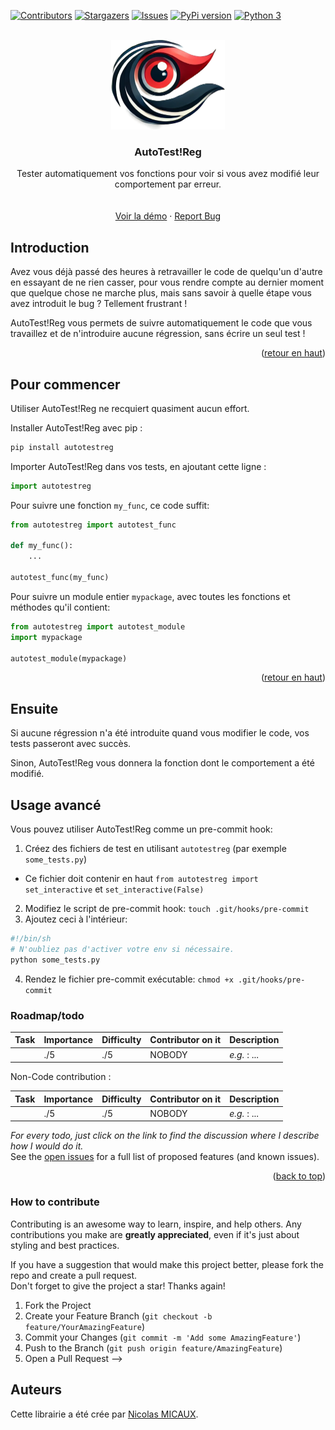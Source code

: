 <a name="readme-top"></a>
[![Contributors][contributors-shield]][contributors-url]<!--[![Forks][forks-shield]][forks-url]-->
[![Stargazers][stars-shield]][stars-url]
[![Issues][issues-shield]][issues-url]<!--[![MIT License][license-shield]][license-url]--><!--[![LinkedIn][linkedin-shield]][linkedin-url]-->
[![PyPi version][pypi-shield]][pypi-url]<!--[![Python 2][python2-shield]][python-url]-->
[![Python 3][python3-shield]][python-url]


<!-- PROJECT LOGO -->
<br />
<div align="center">
  <a href="https://github.com/NicolasMICAUX/autotestreg">
    <img src="https://raw.githubusercontent.com/NicolasMICAUX/autotestreg/main/images/logo.png" alt="Logo" width="182" height="143">
  </a>
  <h3 align="center">AutoTest!Reg</h3>
  <p align="center">
Tester automatiquement vos fonctions pour voir si vous avez modifié leur comportement par erreur.<br/>
<!--
    <a href="https://github.com/NicolasMICAUX/autotestreg"><strong>Explorer la documentation »</strong></a>
-->
    <br/><br/>
    <a href="https://github.com/NicolasMICAUX/autotestreg">Voir la démo</a>
    ·
    <a href="https://github.com/NicolasMICAUX/autotestreg/issues">Report Bug</a>
  </p>
</div>


<!-- ABOUT THE PROJECT -->
## Introduction
<!-- [Screen Shot][product-screenshot] -->
Avez vous déjà passé des heures à retravailler le code de quelqu'un d'autre en essayant de ne rien casser, pour vous rendre compte au dernier moment que quelque chose ne marche plus, mais sans savoir à quelle étape vous avez introduit le bug ? Tellement frustrant !

AutoTest!Reg vous permets de suivre automatiquement le code que vous travaillez et de n'introduire aucune régression, sans écrire un seul test !

<p align="right">(<a href="#readme-top">retour en haut</a>)</p>

<!-- GETTING STARTED -->
## Pour commencer
Utiliser AutoTest!Reg ne recquiert quasiment aucun effort.

Installer AutoTest!Reg avec pip :
```sh
pip install autotestreg
```

Importer AutoTest!Reg dans vos tests, en ajoutant cette ligne :
```python
import autotestreg
```

Pour suivre une fonction `my_func`, ce code suffit:
```python
from autotestreg import autotest_func

def my_func():
    ...

autotest_func(my_func)
```

Pour suivre un module entier `mypackage`, avec toutes les fonctions et méthodes qu'il contient:
```python
from autotestreg import autotest_module
import mypackage

autotest_module(mypackage)
```

<p align="right">(<a href="#readme-top">retour en haut</a>)</p>


## Ensuite
Si aucune régression n'a été introduite quand vous modifier le code, vos tests passeront avec succès.

Sinon, AutoTest!Reg vous donnera la fonction dont le comportement a été modifié.
<!-- # todo : GIVE EXAMPLE HERE -->

<!-- 
## Fonctionnalités avancées
<p align="right">(<a href="#readme-top">back to top</a>)</p>
-->


## Usage avancé
Vous pouvez utiliser AutoTest!Reg comme un pre-commit hook:
1. Créez des fichiers de test en utilisant `autotestreg` (par exemple `some_tests.py`)
  - Ce fichier doit contenir en haut `from autotestreg import set_interactive` et `set_interactive(False)`
2. Modifiez le script de pre-commit hook: `touch .git/hooks/pre-commit`
3. Ajoutez ceci à l'intérieur:
```bash
#!/bin/sh
# N'oubliez pas d'activer votre env si nécessaire.
python some_tests.py
```
4. Rendez le fichier pre-commit exécutable: `chmod +x .git/hooks/pre-commit`

<!-- CONTRIBUTING -->
<!--
## Contributing
_(Section in english)_  
I want to add a lot of functionnalities to this project, but I don't have much time to work on it. Contributions are welcome!  

<!-- ROADMAP-->
### Roadmap/todo
<!-- table with columns : task, importance, difficulty, status, description -->
| Task | Importance | Difficulty | Contributor on it | Description  |
|:-----|------------|------------|-------------------|:-------------|
|      | ./5        | ./5        | NOBODY            | _e.g._ : ... |

Non-Code contribution :

| Task | Importance | Difficulty | Contributor on it | Description  |
|:-----|------------|------------|-------------------|:-------------|
|      | ./5        | ./5        | NOBODY            | _e.g._ : ... |


_For every todo, just click on the link to find the discussion where I describe how I would do it._  
See the [open issues](https://github.com/NicolasMICAUX/autotestreg/issues) for a full list of proposed features (and known issues).

<p align="right">(<a href="#readme-top">back to top</a>)</p>

### How to contribute
Contributing is an awesome way to learn, inspire, and help others. Any contributions you make are **greatly appreciated**, even if it's just about styling and best practices.

If you have a suggestion that would make this project better, please fork the repo and create a pull request.  
Don't forget to give the project a star! Thanks again!

1. Fork the Project
2. Create your Feature Branch (`git checkout -b feature/YourAmazingFeature`)
3. Commit your Changes (`git commit -m 'Add some AmazingFeature'`)
4. Push to the Branch (`git push origin feature/AmazingFeature`)
5. Open a Pull Request
-->

## Auteurs
Cette librairie a été crée par [Nicolas MICAUX](https://github.com/NicolasMICAUX).



<!-- MARKDOWN LINKS & IMAGES -->
<!-- https://www.markdownguide.org/basic-syntax/#reference-style-links -->
[contributors-shield]: https://img.shields.io/github/contributors/NicolasMICAUX/autotestreg.svg?style=for-the-badge
[contributors-url]: https://github.com/NicolasMICAUX/autotestreg/graphs/contributors
[stars-shield]: https://img.shields.io/github/stars/NicolasMICAUX/autotestreg.svg?style=for-the-badge
[stars-url]: https://github.com/NicolasMICAUX/autotestreg/stargazers
[issues-shield]: https://img.shields.io/github/issues/NicolasMICAUX/autotestreg.svg?style=for-the-badge
[issues-url]: https://github.com/NicolasMICAUX/autotestreg/issues
[pypi-shield]: https://img.shields.io/pypi/v/autotestreg.svg?style=for-the-badge
[pypi-url]: https://pypi.org/project/autotestreg/
[python2-shield]: https://img.shields.io/badge/python-2.7+-blue.svg?style=for-the-badge
[python3-shield]: https://img.shields.io/badge/python-3.5+-blue.svg?style=for-the-badge
[python-url]: https://www.python.org/downloads/

[//]: # ([license-shield]: https://img.shields.io/github/license/NicolasMICAUX/autotestreg.svg?style=for-the-badge)
[//]: # ([license-url]: https://github.com/NicolasMICAUX/autotestreg/blob/master/LICENSE.txt)
[//]: # ([product-screenshot]: images/screenshot.png)

